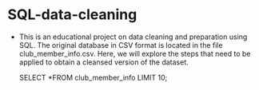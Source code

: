 # SQL-data-cleaning
- This is an educational project on data cleaning and preparation using SQL. The original database in CSV format is located in the file club_member_info.csv. Here, we will explore the steps that need to be applied to obtain a cleansed version of the dataset.

    SELECT *FROM club_member_info LIMIT 10;



    


